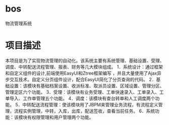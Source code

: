 # bos
物流管理系统


# 项目描述
本项目是为了实现物流管理的自动化。该系统主要有系统管理、基础设置、受理、调度、中转配送流程管理、报表、财务等几大模块组成。
1．系统设计：通过框架和自定义组件的设计,前端使用EasyUI和Ztree框架编写 ，并且大量使用了Ajax异步交互技术。自定义分页组件设计，配合EasyUI简化了分页查询的代码。
2．基础设置：该模块有基础档案设置、收派标准、取派员设置、区域设置、管理分区、管理定区六个功能。
3．受理：该模块有业务受理、工单快速录入、工单录入、工单导入、工作单管理五个功能。
4．调度：该模块有查台转单和人工调度两个功能。
5．中转配送流程管理：使该模块用了JBPM来管理业务流程，有流程定义管理，流程实例管理，中转，入库，出库，配送签收，查看当前任务。
6．系统功能：该模块有权限管理和用户管理两个功能。


